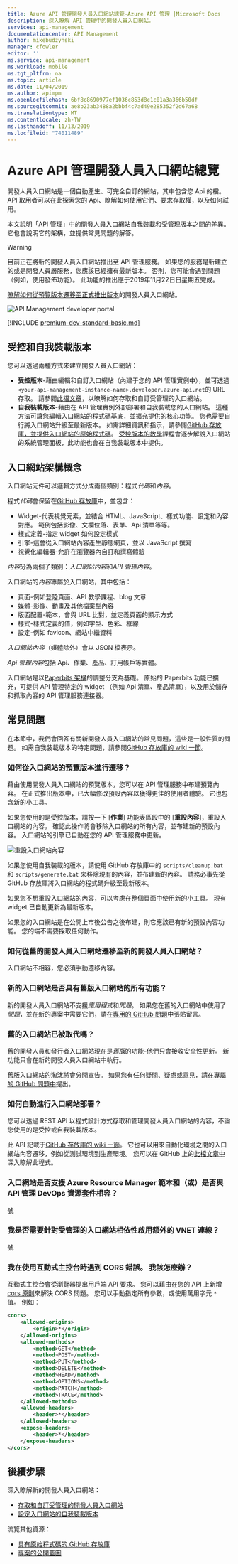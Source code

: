 ```yaml
---
title: Azure API 管理開發人員入口網站總覽-Azure API 管理 |Microsoft Docs
description: 深入瞭解 API 管理中的開發人員入口網站。
services: api-management
documentationcenter: API Management
author: mikebudzynski
manager: cfowler
editor: ''
ms.service: api-management
ms.workload: mobile
ms.tgt_pltfrm: na
ms.topic: article
ms.date: 11/04/2019
ms.author: apimpm
ms.openlocfilehash: 6bf8c8690977ef1036c853d8c1c01a3a366b50df
ms.sourcegitcommit: ae8b23ab3488a2bbbf4c7ad49e285352f2d67a68
ms.translationtype: MT
ms.contentlocale: zh-TW
ms.lasthandoff: 11/13/2019
ms.locfileid: "74011489"
---
```

# <a name="azure-api-management-developer-portal-overview"></a>Azure API 管理開發人員入口網站總覽

開發人員入口網站是一個自動產生、可完全自訂的網站，其中包含您 Api 的檔。 API 取用者可以在此探索您的 Api、瞭解如何使用它們、要求存取權，以及如何試用。

本文說明「API 管理」中的開發人員入口網站自我裝載和受管理版本之間的差異。 它也會說明它的架構，並提供常見問題的解答。

> [!WARNING]
> 目前正在將新的開發人員入口網站推出至 API 管理服務。
> 如果您的服務是新建立的或是開發人員層服務，您應該已經擁有最新版本。 否則，您可能會遇到問題（例如，使用發佈功能）。 此功能的推出應于2019年11月22日日星期五完成。
>
> [瞭解如何從預覽版本遷移至正式推出版本](#preview-to-ga)的開發人員入口網站。

![API Management developer portal](media/api-management-howto-developer-portal/cover.png)

[!INCLUDE [premium-dev-standard-basic.md](../../includes/api-management-availability-premium-dev-standard-basic.md)]

## <a name="managed-vs-self-hosted"></a>受控和自我裝載版本

您可以透過兩種方式來建立開發人員入口網站：

- **受控版本**-藉由編輯和自訂入口網站（內建于您的 API 管理實例中），並可透過 `<your-api-management-instance-name>.developer.azure-api.net`的 URL 存取。 請參閱[此檔文章](api-management-howto-developer-portal-customize.md)，以瞭解如何存取和自訂受管理的入口網站。
- **自我裝載版本**-藉由在 API 管理實例外部部署和自我裝載您的入口網站。 這種方法可讓您編輯入口網站的程式碼基底，並擴充提供的核心功能。 您也需要自行將入口網站升級至最新版本。 如需詳細資訊和指示，請參閱[GitHub 存放庫，並提供入口網站的原始程式碼][1]。 [受控版本的教學](api-management-howto-developer-portal-customize.md)課程會逐步解說入口網站的系統管理面板，此功能也會在自我裝載版本中提供。

## <a name="portal-architectural-concepts"></a>入口網站架構概念

入口網站元件可以邏輯方式分成兩個類別：程式*代碼*和*內容*。

程式*代碼*會保留在[GitHub 存放庫][1]中，並包含：

- Widget-代表視覺元素，並結合 HTML、JavaScript、樣式功能、設定和內容對應。 範例包括影像、文欄位落、表單、Api 清單等等。
- 樣式定義-指定 widget 如何設定樣式
- 引擎-這會從入口網站內容產生靜態網頁，並以 JavaScript 撰寫
- 視覺化編輯器-允許在瀏覽器內自訂和撰寫體驗

*內容*分為兩個子類別：*入口網站內容*和*API 管理內容*。

入口網站的*內容*專屬於入口網站，其中包括：

- 頁面-例如登陸頁面、API 教學課程、blog 文章
- 媒體-影像、動畫及其他檔案型內容
- 版面配置-範本，會與 URL 比對，並定義頁面的顯示方式
- 樣式-樣式定義的值，例如字型、色彩、框線
- 設定-例如 favicon、網站中繼資料

*入口網站內容*（媒體除外）會以 JSON 檔表示。

*Api 管理內容*包括 Api、作業、產品、訂用帳戶等實體。

入口網站是以[Paperbits 架構](https://paperbits.io/)的調整分支為基礎。 原始的 Paperbits 功能已擴充，可提供 API 管理特定的 widget （例如 Api 清單、產品清單），以及用於儲存和抓取內容的 API 管理服務連接器。

## <a name="faq"></a>常見問題

在本節中，我們會回答有關新開發人員入口網站的常見問題，這些是一般性質的問題。 如需自我裝載版本的特定問題，請參閱[GitHub 存放庫的 wiki 一節](https://github.com/Azure/api-management-developer-portal/wiki)。

### <a name="a-idpreview-to-ga-how-can-i-migrate-from-the-preview-version-of-the-portal"></a><a id="preview-to-ga"/> 如何從入口網站的預覽版本進行遷移？

藉由使用開發人員入口網站的預覽版本，您可以在 API 管理服務中布建預覽內容。 在正式推出版本中，已大幅修改預設內容以獲得更佳的使用者體驗。 它也包含新的小工具。

如果您使用的是受控版本，請按一下 [**作業**] 功能表區段中的 [**重設內容**]，重設入口網站的內容。 確認此操作將會移除入口網站的所有內容，並布建新的預設內容。 入口網站的引擎已自動在您的 API 管理服務中更新。

![重設入口網站內容](media/api-management-howto-developer-portal/reset-content.png)

如果您使用自我裝載的版本，請使用 GitHub 存放庫中的 `scripts/cleanup.bat` 和 `scripts/generate.bat` 來移除現有的內容，並布建新的內容。 請務必事先從 GitHub 存放庫將入口網站的程式碼升級至最新版本。

如果您不想重設入口網站的內容，可以考慮在整個頁面中使用新的小工具。 現有 widget 已自動更新為最新版本。

如果您的入口網站是在公開上市後公告之後布建，則它應該已有新的預設內容功能。 您的端不需要採取任何動作。

### <a name="how-can-i-migrate-from-the-old-developer-portal-to-the-new-developer-portal"></a>如何從舊的開發人員入口網站遷移至新的開發人員入口網站？

入口網站不相容，您必須手動遷移內容。

### <a name="does-the-new-portal-have-all-the-features-of-the-old-portal"></a>新的入口網站是否具有舊版入口網站的所有功能？

新的開發人員入口網站不支援*應用程式*和*問題*。 如果您在舊的入口網站中使用了*問題*，並在新的專案中需要它們，請在[專用的 GitHub 問題](https://github.com/Azure/api-management-developer-portal/issues/122)中張貼留言。

### <a name="has-the-old-portal-been-deprecated"></a>舊的入口網站已被取代嗎？

舊的開發人員和發行者入口網站現在是*舊版*的功能-他們只會接收安全性更新。 新功能只會在新的開發人員入口網站中執行。

舊版入口網站的淘汰將會分開宣告。 如果您有任何疑問、疑慮或意見，請[在專屬的 GitHub 問題中](https://github.com/Azure/api-management-developer-portal/issues/121)提出。

### <a name="how-can-i-automate-portal-deployments"></a>如何自動進行入口網站部署？

您可以透過 REST API 以程式設計方式存取和管理開發人員入口網站的內容，不論您使用的是受控或自我裝載版本。

此 API 記載于[GitHub 存放庫的 wiki 一節][2]。 它也可以用來自動化環境之間的入口網站內容遷移，例如從測試環境到生產環境。 您可以在 GitHub 上的[此檔文章中](https://aka.ms/apimdocs/migrateportal)深入瞭解此程式。

### <a name="does-the-portal-support-azure-resource-manager-templates-andor-is-it-compatible-with-api-management-devops-resource-kit"></a>入口網站是否支援 Azure Resource Manager 範本和（或）是否與 API 管理 DevOps 資源套件相容？

號

### <a name="do-i-need-to-enable-additional-vnet-connectivity-for-the-managed-portal-dependencies"></a>我是否需要針對受管理的入口網站相依性啟用額外的 VNET 連線？

號

### <a name="im-getting-a-cors-error-when-using-the-interactive-console-what-should-i-do"></a>我在使用互動式主控台時遇到 CORS 錯誤。 我該怎麼辦？

互動式主控台會從瀏覽器提出用戶端 API 要求。 您可以藉由在您的 API 上新增[cors 原則](https://docs.microsoft.com/azure/api-management/api-management-cross-domain-policies#CORS)來解決 CORS 問題。 您可以手動指定所有參數，或使用萬用字元 `*` 值。 例如︰

```XML
<cors>
    <allowed-origins>
        <origin>*</origin>
    </allowed-origins>
    <allowed-methods>
        <method>GET</method>
        <method>POST</method>
        <method>PUT</method>
        <method>DELETE</method>
        <method>HEAD</method>
        <method>OPTIONS</method>
        <method>PATCH</method>
        <method>TRACE</method>
    </allowed-methods>
    <allowed-headers>
        <header>*</header>
    </allowed-headers>
    <expose-headers>
        <header>*</header>
    </expose-headers>
</cors>
```

## <a name="next-steps"></a>後續步驟

深入瞭解新的開發人員入口網站：

- [存取和自訂受管理的開發人員入口網站](api-management-howto-developer-portal-customize.md)
- [設定入口網站的自我裝載版本][2]

流覽其他資源：

- [具有原始程式碼的 GitHub 存放庫][1]
- [專案的公開藍圖][3]

[1]: https://aka.ms/apimdevportal
[2]: https://github.com/Azure/api-management-developer-portal/wiki
[3]: https://github.com/Azure/api-management-developer-portal/projects